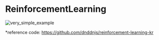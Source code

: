 # ReinforcementLearning


![very_simple_example](https://github.com/symoon94/NaivePolicyGradient/blob/master/ex_pic.png)


*reference code: https://github.com/dnddnjs/reinforcement-learning-kr
